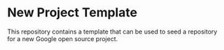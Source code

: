 # New Project Template

This repository contains a template that can be used to seed a repository for a
new Google open source project.

